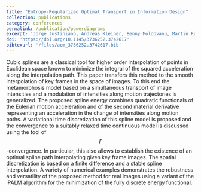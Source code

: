 ```yaml
---
title: "Entropy-Regularized Optimal Transport in Information Design"
collection: publications
category: conferences
permalink: /publication/powerdiagrams
excerpt: 'Jorge Justiniano, Andreas Kleiner, Benny Moldovanu, Martin Rumpf, and Philipp Strack. 2025. Entropy-Regularized Optimal Transport in Information Design. Proceedings of the 26th ACM Conference on Economics and Computation. Association for Computing Machinery, New York, NY, USA, 741–760. https://doi.org/10.1145/3736252.3742617'
doi: 'https://doi.org/10.1145/3736252.3742617'
bibtexurl: '/files/acm_3736252.3742617.bib'
---
```



Cubic splines are a classical tool for higher order interpolation of points in Euclidean space known to minimize the integral of the squared acceleration along the interpolation path. This paper transfers this method to the smooth interpolation of key frames in the space of images. To this end the metamorphosis model based on a simultaneous transport of image intensities and a modulation of intensities along motion trajectories is generalized. The proposed spline energy combines quadratic functionals of the Eulerian motion acceleration and of the second material derivative representing an acceleration in the change of intensities along motion paths. A variational time discretization of this spline model is proposed and the convergence to a suitably relaxed time continuous model is discussed using the tool of 
$$\Gamma$$-convergence. In particular, this also allows to establish the existence of an optimal spline path interpolating given key frame images. The spatial discretization is based on a finite difference and a stable spline interpolation. A variety of numerical examples demonstrates the robustness and versatility of the proposed method for real images using a variant of the iPALM algorithm for the minimization of the fully discrete energy functional.
